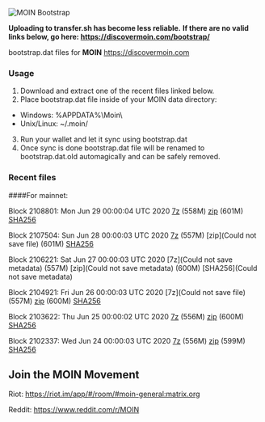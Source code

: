 ![MOIN Bootstrap](https://i.imgur.com/KjM1jMp.jpg)

**Uploading to transfer.sh has become less reliable.**
**If there are no valid links below, go here: https://discovermoin.com/bootstrap/**

bootstrap.dat files for **MOIN** https://discovermoin.com

### Usage

1. Download and extract one of the recent files linked below.
2. Place bootstrap.dat file inside of your MOIN data directory:
 - Windows: %APPDATA%\Moin\
 - Unix/Linux: ~/.moin/
3. Run your wallet and let it sync using bootstrap.dat
4. Once sync is done bootstrap.dat file will be renamed to bootstrap.dat.old automagically and can be safely removed.


### Recent files

####For mainnet:

Block 2108801: Mon Jun 29 00:00:04 UTC 2020 [7z](https://transfer.sh/lKkYS/bootstrap.dat.20200629.7z) (558M) [zip](https://transfer.sh/jF4AK/bootstrap.dat.20200629.zip) (601M) [SHA256](https://transfer.sh/5zch1/sha256.txt)

Block 2107504: Sun Jun 28 00:00:03 UTC 2020 [7z]() (557M) [zip](Could not save file) (601M) [SHA256](https://transfer.sh/MpyS7/sha256.txt)

Block 2106221: Sat Jun 27 00:00:03 UTC 2020 [7z](Could not save metadata) (557M) [zip](Could not save metadata) (600M) [SHA256](Could not save metadata)

Block 2104921: Fri Jun 26 00:00:03 UTC 2020 [7z](Could not save file) (557M) [zip]() (600M) [SHA256]()

Block 2103622: Thu Jun 25 00:00:02 UTC 2020 [7z](https://transfer.sh/BK0tf/bootstrap.dat.20200625.7z) (556M) [zip](https://transfer.sh/e4BG8/bootstrap.dat.20200625.zip) (600M) [SHA256](https://transfer.sh/Sicy1/sha256.txt)

Block 2102337: Wed Jun 24 00:00:03 UTC 2020 [7z]() (556M) [zip]() (599M) [SHA256]()

## Join the MOIN Movement

Riot: https://riot.im/app/#/room/#moin-general:matrix.org

Reddit: https://www.reddit.com/r/MOIN
